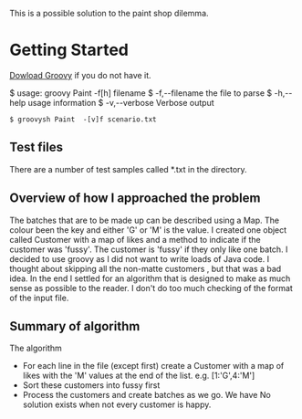 This is a possible solution to the paint shop dilemma.

# Getting Started

[Dowload Groovy](http://groovy.codehaus.org/Download?nc) if you do not have it.


$ usage: groovy Paint -f[h] filename
$ -f,--filename <filename>   the file to parse
$ -h,--help                  usage information
$ -v,--verbose               Verbose output

    $ groovysh Paint  -[v]f scenario.txt

## Test files

There are a number of test samples called *.txt in the directory.

## Overview of how I approached the problem

The batches that are to be made up can be described using a Map. The colour been the key and either 'G' or 'M' is the value.
I created one object called Customer with a map of likes and a method to indicate if the customer was 'fussy'. The customer is
'fussy' if they only like one batch. I decided to use groovy as I did not want to write loads of Java code. I thought about skipping all the
non-matte customers , but that was a bad idea. In the end I settled for an algorithm that is designed to make as much sense as possible
to the reader. I don't do too much checking of the format of the input file.


## Summary of algorithm

The algorithm

* For each line in the file (except first) create a Customer with a map of likes with the 'M' values at the end of the list. e.g. [1:'G',4:'M']
* Sort these customers into fussy first
* Process the customers and create batches as we go. We have No solution exists when not every customer is happy.
